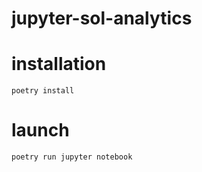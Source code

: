 # jupyter-sol-analytics

# installation

`poetry install`

# launch

`poetry run jupyter notebook`

